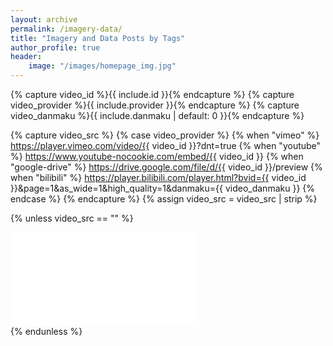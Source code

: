 ```yaml
---
layout: archive
permalink: /imagery-data/
title: "Imagery and Data Posts by Tags"
author_profile: true
header:
    image: "/images/homepage_img.jpg"
---
```


{% capture video_id %}{{ include.id }}{% endcapture %}
{% capture video_provider %}{{ include.provider }}{% endcapture %}
{% capture video_danmaku %}{{ include.danmaku | default: 0 }}{% endcapture %}

{% capture video_src %}
  {% case video_provider %}
  {% when "vimeo" %}
    https://player.vimeo.com/video/{{ video_id }}?dnt=true
  {% when "youtube" %}
    https://www.youtube-nocookie.com/embed/{{ video_id }}
  {% when "google-drive" %}
    https://drive.google.com/file/d/{{ video_id }}/preview
  {% when "bilibili" %}
    https://player.bilibili.com/player.html?bvid={{ video_id }}&page=1&as_wide=1&high_quality=1&danmaku={{ video_danmaku }}
  {% endcase %}
{% endcapture %}
{% assign video_src = video_src | strip %}

<!-- Courtesy of embedresponsively.com //-->
{% unless video_src == "" %}
  <div class="responsive-video-container">
    <iframe src="{{ video_src }}" frameborder="0" webkitAllowFullScreen mozallowfullscreen allowfullscreen></iframe>
  </div>
{% endunless %}
